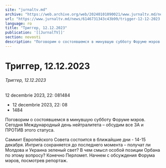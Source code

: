 ```yaml
---
site: "jurnaltv.md"
archive: "https://web.archive.org/web/20240101090021/www.jurnaltv.md/news/6146731343c43b99/trigger-12-12-2023.html"
url: "https://www.jurnaltv.md/news/6146731343c43b99/trigger-12-12-2023.html"
language: ro
title: "Триггер, 12.12.2023"
publication: '[[JurnalTV]]'
section: novosti
description: "Поговорим о состоявшемся в минувшую субботу Форуме мэров. Сегодня Международный день нейтралитета – обсудим все ЗА и ПРОТИВ этого статуса."
---
```


# Триггер, 12.12.2023

###### Триггер, 12.12.2023

12 decembrie 2023, 22: 081484

- 12 decembrie 2023, 22: 08
- 1484

Поговорим о состоявшемся в минувшую субботу Форуме мэров. Сегодня Международный день нейтралитета – обсудим все ЗА и ПРОТИВ этого статуса.

Саммит Европейского Совета состоится в ближайшие дни - 14-15 декабря. Интрига сохраняется до последнего момента – получат ли Молдова и Украина зеленый свет? В чем смысл особой позиции Орбана по этому вопросу? Конечно Перломет. Начнем с обсуждения Форума мэров, посмотрев репортаж.